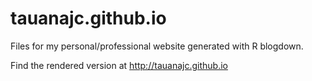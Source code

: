 # tauanajc.github.io

Files for my personal/professional website generated with R blogdown.

Find the rendered version at http://tauanajc.github.io
